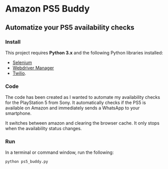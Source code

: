 # Amazon PS5 Buddy
## Automatize your PS5 availability checks

### Install

This project requires **Python 3.x** and the following Python libraries installed:

- [Selenium](https://selenium-python.readthedocs.io/)
- [Webdriver Manager](https://pypi.org/project/webdriver-manager/)
- [Twilio](https://www.twilio.com/docs/libraries/python).

### Code

The code has been created as I wanted to automate my availability checks for the PlayStation 5 from Sony. It automatically checks if the PS5 is available on Amazon and immediately sends a WhatsApp to your smartphone.

It switches between amazon and clearing the browser cache. It only stops when the availability status changes.

### Run

In a terminal or command window, run the following:

```bash
python ps5_buddy.py
```  
